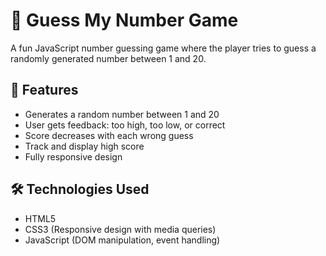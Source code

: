 # 🔢 Guess My Number Game

A fun JavaScript number guessing game where the player tries to guess a randomly generated number between 1 and 20.



## 🚀 Features

- Generates a random number between 1 and 20
- User gets feedback: too high, too low, or correct
- Score decreases with each wrong guess
- Track and display high score
- Fully responsive design

## 🛠️ Technologies Used

- HTML5
- CSS3 (Responsive design with media queries)
- JavaScript (DOM manipulation, event handling)


